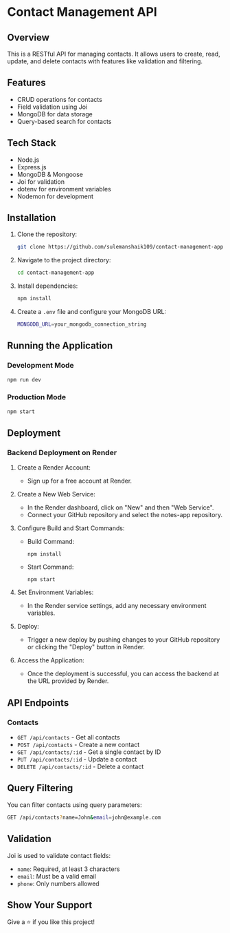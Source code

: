 # Contact Management API

## Overview
This is a RESTful API for managing contacts. It allows users to create, read, update, and delete contacts with features like validation and filtering.

## Features
- CRUD operations for contacts
- Field validation using Joi
- MongoDB for data storage
- Query-based search for contacts

## Tech Stack
- Node.js
- Express.js
- MongoDB & Mongoose
- Joi for validation
- dotenv for environment variables
- Nodemon for development

## Installation

1. Clone the repository:
   ```sh
   git clone https://github.com/sulemanshaik109/contact-management-app.git
   ```

2. Navigate to the project directory:
   ```sh
   cd contact-management-app
   ```

3. Install dependencies:
   ```sh
   npm install
   ```

4. Create a `.env` file and configure your MongoDB URL:
   ```sh
   MONGODB_URL=your_mongodb_connection_string
   ```

## Running the Application

### Development Mode
```sh
npm run dev
```

### Production Mode
```sh
npm start
```

## Deployment

### Backend Deployment on Render

1. Create a Render Account:
    - Sign up for a free account at Render.

2. Create a New Web Service:
    - In the Render dashboard, click on "New" and then "Web Service".
    - Connect your GitHub repository and select the notes-app repository.

3. Configure Build and Start Commands:
    - Build Command:

        ```
        npm install
        ```

    - Start Command:

        ```
        npm start
        ```

4. Set Environment Variables:

    - In the Render service settings, add any necessary environment variables.

5. Deploy:

    - Trigger a new deploy by pushing changes to your GitHub repository or clicking the "Deploy" button in Render.

6. Access the Application:

    - Once the deployment is successful, you can access the backend at the URL provided by Render.

## API Endpoints

### Contacts
- `GET /api/contacts` - Get all contacts
- `POST /api/contacts` - Create a new contact
- `GET /api/contacts/:id` - Get a single contact by ID
- `PUT /api/contacts/:id` - Update a contact
- `DELETE /api/contacts/:id` - Delete a contact

## Query Filtering
You can filter contacts using query parameters:
```sh
GET /api/contacts?name=John&email=john@example.com
```

## Validation
Joi is used to validate contact fields:
- `name`: Required, at least 3 characters
- `email`: Must be a valid email
- `phone`: Only numbers allowed


## Show Your Support

Give a ⭐️ if you like this project!

